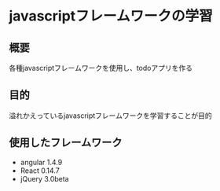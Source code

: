 javascriptフレームワークの学習
===

## 概要
各種javascriptフレームワークを使用し、todoアプリを作る

## 目的
溢れかえっているjavascriptフレームワークを学習することが目的

## 使用したフレームワーク
* angular 1.4.9
* React 0.14.7
* jQuery 3.0beta